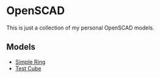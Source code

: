 # OpenSCAD

This is just a collection of my personal OpenSCAD models.

## Models

- [Simple Ring](simple_ring/readme.md)
- [Test Cube](test_cube/readme.md)

